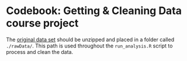 # Codebook: Getting & Cleaning Data course project

The [original data set](https://d396qusza40orc.cloudfront.net/getdata%2Fprojectfiles%2FUCI%20HAR%20Dataset.zip) should be unzipped and placed in a folder called `./rawData/`. This path is used throughout the `run_analysis.R` script to process and clean the data.
